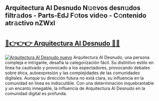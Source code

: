 ## Arquitectura Al Desnudo N𝚞𝚎vos desn𝚞dos filtr𝚊dos - Parts-EdJ F𝚘tos vid𝚎o - C𝚘ntenido atr𝚊ctivo nZWxl

# <h2><a href="http://mbbrj5l.tromn.icu/?c=Arquitectura+Al+Desnudo">🔗👉👉👉 Arquitectura Al Desnudo 🔗🔗</a></h2>

[![Arquitectura Al Desnudo nuevo](https://i.imgur.com/pEAQMta.gif)](http://mbbrj5l.tromn.icu/?c=Arquitectura+Al+Desnudo)
Arquitectura Al Desnudo, una persona compleja e intrigante, desafía la categorización fácil. Su distintivo estilo en línea ha cautivado y provocado a los espectadores, provocando debates sobre ética, autoexpresión y las complejidades de las comunidades digitales. Aunque su dirección futura no está clara, su influencia en la comunidad en línea es indiscutible. Con una determinación inquebrantable y un encanto innegable, la influencia de Arquitectura Al Desnudo en la comunidad digital es profunda.
